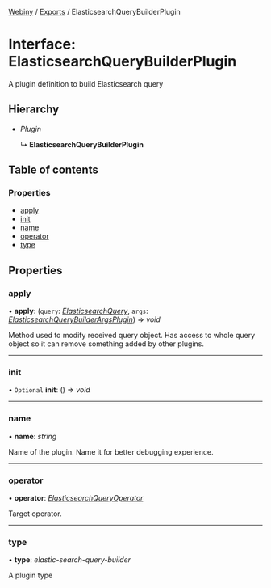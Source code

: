 [Webiny](../README.md) / [Exports](../modules.md) / ElasticsearchQueryBuilderPlugin

# Interface: ElasticsearchQueryBuilderPlugin

A plugin definition to build Elasticsearch query

## Hierarchy

* *Plugin*

  ↳ **ElasticsearchQueryBuilderPlugin**

## Table of contents

### Properties

- [apply](elasticsearchquerybuilderplugin.md#apply)
- [init](elasticsearchquerybuilderplugin.md#init)
- [name](elasticsearchquerybuilderplugin.md#name)
- [operator](elasticsearchquerybuilderplugin.md#operator)
- [type](elasticsearchquerybuilderplugin.md#type)

## Properties

### apply

• **apply**: (`query`: [*ElasticsearchQuery*](elasticsearchquery.md), `args`: [*ElasticsearchQueryBuilderArgsPlugin*](elasticsearchquerybuilderargsplugin.md)) => *void*

Method used to modify received query object.
Has access to whole query object so it can remove something added by other plugins.

___

### init

• `Optional` **init**: () => *void*

___

### name

• **name**: *string*

Name of the plugin. Name it for better debugging experience.

___

### operator

• **operator**: [*ElasticsearchQueryOperator*](../types/elasticsearchqueryoperator.md)

Target operator.

___

### type

• **type**: *elastic-search-query-builder*

A plugin type
